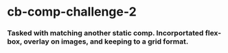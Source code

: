 # cb-comp-challenge-2

### Tasked with matching another static comp. Incorportated flex-box, overlay on images, and keeping to a grid format. 

